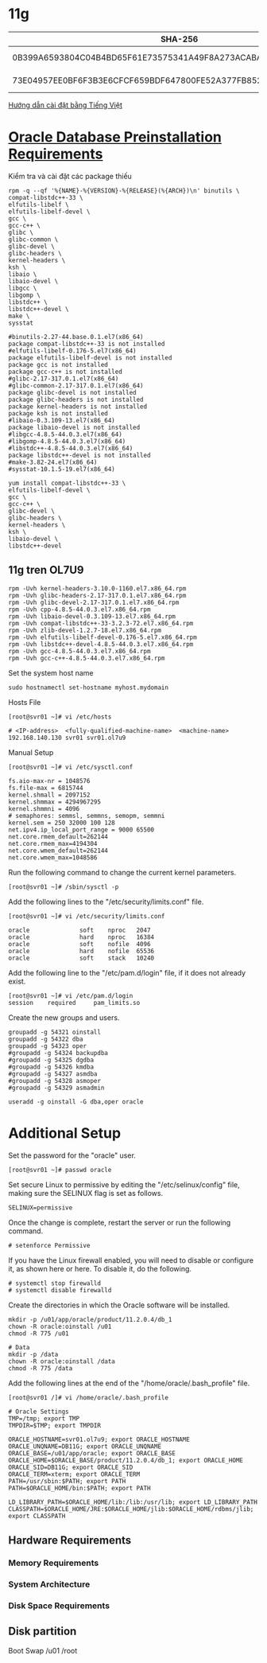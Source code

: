 # 11g

| SHA-256                                                          | File                                   |
| -----------------------------------------------------------------| ---------------------------------      |
| 0B399A6593804C04B4BD65F61E73575341A49F8A273ACABA0DCDA2DFEC4979E0 | p13390677_112040_Linux-x86-64_1of7.zip |
| 73E04957EE0BF6F3B3E6CFCF659BDF647800FE52A377FB8521BA7E3105CCC8DD | p13390677_112040_Linux-x86-64_2of7.zip |

[Hướng dẫn cài đặt bằng Tiếng Việt](https://docs.google.com/document/preview?id=1BPYx0ER6g2-bD075CPFRav4uTyE5J2UCwcl3yIqHijk)

# [**Oracle Database Preinstallation Requirements**](https://docs.oracle.com/cd/E24697_01/doc/install.11203/e24321/pre_install.htm)

Kiểm tra và cài đặt các package thiếu

```console
rpm -q --qf '%{NAME}-%{VERSION}-%{RELEASE}(%{ARCH})\n' binutils \
compat-libstdc++-33 \
elfutils-libelf \
elfutils-libelf-devel \
gcc \
gcc-c++ \
glibc \
glibc-common \
glibc-devel \
glibc-headers \
kernel-headers \
ksh \
libaio \
libaio-devel \
libgcc \
libgomp \
libstdc++ \
libstdc++-devel \
make \
sysstat

#binutils-2.27-44.base.0.1.el7(x86_64)
package compat-libstdc++-33 is not installed
#elfutils-libelf-0.176-5.el7(x86_64)
package elfutils-libelf-devel is not installed
package gcc is not installed
package gcc-c++ is not installed
#glibc-2.17-317.0.1.el7(x86_64)
#glibc-common-2.17-317.0.1.el7(x86_64)
package glibc-devel is not installed
package glibc-headers is not installed
package kernel-headers is not installed
package ksh is not installed
#libaio-0.3.109-13.el7(x86_64)
package libaio-devel is not installed
#libgcc-4.8.5-44.0.3.el7(x86_64)
#libgomp-4.8.5-44.0.3.el7(x86_64)
#libstdc++-4.8.5-44.0.3.el7(x86_64)
package libstdc++-devel is not installed
#make-3.82-24.el7(x86_64)
#sysstat-10.1.5-19.el7(x86_64)

yum install compat-libstdc++-33 \
elfutils-libelf-devel \
gcc \
gcc-c++ \
glibc-devel \
glibc-headers \
kernel-headers \
ksh \
libaio-devel \
libstdc++-devel
```

## 11g tren OL7U9
```console
rpm -Uvh kernel-headers-3.10.0-1160.el7.x86_64.rpm
rpm -Uvh glibc-headers-2.17-317.0.1.el7.x86_64.rpm
rpm -Uvh glibc-devel-2.17-317.0.1.el7.x86_64.rpm
rpm -Uvh cpp-4.8.5-44.0.3.el7.x86_64.rpm
rpm -Uvh libaio-devel-0.3.109-13.el7.x86_64.rpm
rpm -Uvh compat-libstdc++-33-3.2.3-72.el7.x86_64.rpm
rpm -Uvh zlib-devel-1.2.7-18.el7.x86_64.rpm
rpm -Uvh elfutils-libelf-devel-0.176-5.el7.x86_64.rpm
rpm -Uvh libstdc++-devel-4.8.5-44.0.3.el7.x86_64.rpm
rpm -Uvh gcc-4.8.5-44.0.3.el7.x86_64.rpm
rpm -Uvh gcc-c++-4.8.5-44.0.3.el7.x86_64.rpm

```
Set the system host name
```console
sudo hostnamectl set-hostname myhost.mydomain
```

Hosts File
```console
[root@svr01 ~]# vi /etc/hosts

# <IP-address>  <fully-qualified-machine-name>  <machine-name>
192.168.140.130 svr01 svr01.ol7u9
```
Manual Setup
```console
[root@svr01 ~]# vi /etc/sysctl.conf

fs.aio-max-nr = 1048576
fs.file-max = 6815744
kernel.shmall = 2097152
kernel.shmmax = 4294967295
kernel.shmmni = 4096
# semaphores: semmsl, semmns, semopm, semmni
kernel.sem = 250 32000 100 128
net.ipv4.ip_local_port_range = 9000 65500
net.core.rmem_default=262144
net.core.rmem_max=4194304
net.core.wmem_default=262144
net.core.wmem_max=1048586
```

Run the following command to change the current kernel parameters.
```console
[root@svr01 ~]# /sbin/sysctl -p
```

Add the following lines to the "/etc/security/limits.conf" file.
```console
[root@svr01 ~]# vi /etc/security/limits.conf

oracle              soft    nproc   2047
oracle              hard    nproc   16384
oracle              soft    nofile  4096
oracle              hard    nofile  65536
oracle              soft    stack   10240
```

Add the following line to the "/etc/pam.d/login" file, if it does not already exist.
```console
[root@svr01 ~]# vi /etc/pam.d/login
session    required     pam_limits.so
```

Create the new groups and users.
```console
groupadd -g 54321 oinstall
groupadd -g 54322 dba
groupadd -g 54323 oper
#groupadd -g 54324 backupdba
#groupadd -g 54325 dgdba
#groupadd -g 54326 kmdba
#groupadd -g 54327 asmdba
#groupadd -g 54328 asmoper
#groupadd -g 54329 asmadmin

useradd -g oinstall -G dba,oper oracle
```

# Additional Setup

Set the password for the "oracle" user.
```console
[root@svr01 ~]# passwd oracle
```
Set secure Linux to permissive by editing the "/etc/selinux/config" file, making sure the SELINUX flag is set as follows.
```console
SELINUX=permissive
```
Once the change is complete, restart the server or run the following command.
```console
# setenforce Permissive
```
If you have the Linux firewall enabled, you will need to disable or configure it, as shown here or here. To disable it, do the following.
```console
# systemctl stop firewalld
# systemctl disable firewalld
```
Create the directories in which the Oracle software will be installed.
```console
mkdir -p /u01/app/oracle/product/11.2.0.4/db_1
chown -R oracle:oinstall /u01
chmod -R 775 /u01

# Data
mkdir -p /data
chown -R oracle:oinstall /data
chmod -R 775 /data
```

Add the following lines at the end of the "/home/oracle/.bash_profile" file.
```console
[root@svr01 /]# vi /home/oracle/.bash_profile

# Oracle Settings
TMP=/tmp; export TMP
TMPDIR=$TMP; export TMPDIR

ORACLE_HOSTNAME=svr01.ol7u9; export ORACLE_HOSTNAME
ORACLE_UNQNAME=DB11G; export ORACLE_UNQNAME
ORACLE_BASE=/u01/app/oracle; export ORACLE_BASE
ORACLE_HOME=$ORACLE_BASE/product/11.2.0.4/db_1; export ORACLE_HOME
ORACLE_SID=DB11G; export ORACLE_SID
ORACLE_TERM=xterm; export ORACLE_TERM
PATH=/usr/sbin:$PATH; export PATH
PATH=$ORACLE_HOME/bin:$PATH; export PATH

LD_LIBRARY_PATH=$ORACLE_HOME/lib:/lib:/usr/lib; export LD_LIBRARY_PATH
CLASSPATH=$ORACLE_HOME/JRE:$ORACLE_HOME/jlib:$ORACLE_HOME/rdbms/jlib; export CLASSPATH

```

## Hardware Requirements
### Memory Requirements
### System Architecture
### Disk Space Requirements


## Disk partition
Boot 
Swap 
/u01
/root

